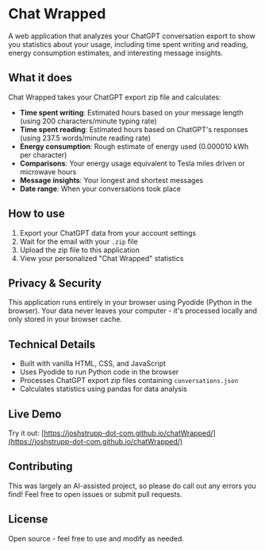 # Chat Wrapped

A web application that analyzes your ChatGPT conversation export to show you statistics about your usage, including time spent writing and reading, energy consumption estimates, and interesting message insights.

## What it does

Chat Wrapped takes your ChatGPT export zip file and calculates:

- **Time spent writing**: Estimated hours based on your message length (using 200 characters/minute typing rate)
- **Time spent reading**: Estimated hours based on ChatGPT's responses (using 237.5 words/minute reading rate)
- **Energy consumption**: Rough estimate of energy used (0.000010 kWh per character)
- **Comparisons**: Your energy usage equivalent to Tesla miles driven or microwave hours
- **Message insights**: Your longest and shortest messages
- **Date range**: When your conversations took place

## How to use

1. Export your ChatGPT data from your account settings
2. Wait for the email with your `.zip` file
3. Upload the zip file to this application
4. View your personalized "Chat Wrapped" statistics

## Privacy & Security

This application runs entirely in your browser using Pyodide (Python in the browser). Your data never leaves your computer - it's processed locally and only stored in your browser cache.

## Technical Details

- Built with vanilla HTML, CSS, and JavaScript
- Uses Pyodide to run Python code in the browser
- Processes ChatGPT export zip files containing `conversations.json`
- Calculates statistics using pandas for data analysis

## Live Demo

Try it out: [https://joshstrupp-dot-com.github.io/chatWrapped/](https://joshstrupp-dot-com.github.io/chatWrapped/)

## Contributing

This was largely an AI-assisted project, so please do call out any errors you find! Feel free to open issues or submit pull requests.

## License

Open source - feel free to use and modify as needed. 